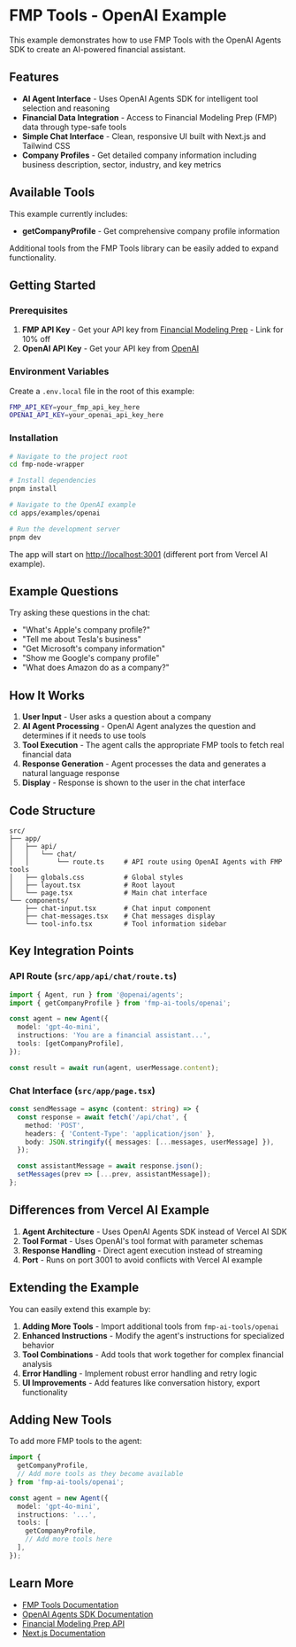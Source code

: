 # FMP Tools - OpenAI Example

This example demonstrates how to use FMP Tools with the OpenAI Agents SDK to create an AI-powered financial assistant.

## Features

- **AI Agent Interface** - Uses OpenAI Agents SDK for intelligent tool selection and reasoning
- **Financial Data Integration** - Access to Financial Modeling Prep (FMP) data through type-safe tools
- **Simple Chat Interface** - Clean, responsive UI built with Next.js and Tailwind CSS
- **Company Profiles** - Get detailed company information including business description, sector, industry, and key metrics

## Available Tools

This example currently includes:

- **getCompanyProfile** - Get comprehensive company profile information

Additional tools from the FMP Tools library can be easily added to expand functionality.

## Getting Started

### Prerequisites

1. **FMP API Key** - Get your API key from [Financial Modeling Prep](https://site.financialmodelingprep.com/pricing-plans?couponCode=eroy) - Link for 10% off
2. **OpenAI API Key** - Get your API key from [OpenAI](https://platform.openai.com/api-keys)

### Environment Variables

Create a `.env.local` file in the root of this example:

```bash
FMP_API_KEY=your_fmp_api_key_here
OPENAI_API_KEY=your_openai_api_key_here
```

### Installation

```bash
# Navigate to the project root
cd fmp-node-wrapper

# Install dependencies
pnpm install

# Navigate to the OpenAI example
cd apps/examples/openai

# Run the development server
pnpm dev
```

The app will start on [http://localhost:3001](http://localhost:3001) (different port from Vercel AI example).

## Example Questions

Try asking these questions in the chat:

- "What's Apple's company profile?"
- "Tell me about Tesla's business"
- "Get Microsoft's company information"
- "Show me Google's company profile"
- "What does Amazon do as a company?"

## How It Works

1. **User Input** - User asks a question about a company
2. **AI Agent Processing** - OpenAI Agent analyzes the question and determines if it needs to use tools
3. **Tool Execution** - The agent calls the appropriate FMP tools to fetch real financial data
4. **Response Generation** - Agent processes the data and generates a natural language response
5. **Display** - Response is shown to the user in the chat interface

## Code Structure

```
src/
├── app/
│   ├── api/
│   │   └── chat/
│   │       └── route.ts     # API route using OpenAI Agents with FMP tools
│   ├── globals.css          # Global styles
│   ├── layout.tsx           # Root layout
│   └── page.tsx             # Main chat interface
└── components/
    ├── chat-input.tsx       # Chat input component
    ├── chat-messages.tsx    # Chat messages display
    └── tool-info.tsx        # Tool information sidebar
```

## Key Integration Points

### API Route (`src/app/api/chat/route.ts`)

```typescript
import { Agent, run } from '@openai/agents';
import { getCompanyProfile } from 'fmp-ai-tools/openai';

const agent = new Agent({
  model: 'gpt-4o-mini',
  instructions: 'You are a financial assistant...',
  tools: [getCompanyProfile],
});

const result = await run(agent, userMessage.content);
```

### Chat Interface (`src/app/page.tsx`)

```typescript
const sendMessage = async (content: string) => {
  const response = await fetch('/api/chat', {
    method: 'POST',
    headers: { 'Content-Type': 'application/json' },
    body: JSON.stringify({ messages: [...messages, userMessage] }),
  });

  const assistantMessage = await response.json();
  setMessages(prev => [...prev, assistantMessage]);
};
```

## Differences from Vercel AI Example

1. **Agent Architecture** - Uses OpenAI Agents SDK instead of Vercel AI SDK
2. **Tool Format** - Uses OpenAI's tool format with parameter schemas
3. **Response Handling** - Direct agent execution instead of streaming
4. **Port** - Runs on port 3001 to avoid conflicts with Vercel AI example

## Extending the Example

You can easily extend this example by:

1. **Adding More Tools** - Import additional tools from `fmp-ai-tools/openai`
2. **Enhanced Instructions** - Modify the agent's instructions for specialized behavior
3. **Tool Combinations** - Add tools that work together for complex financial analysis
4. **Error Handling** - Implement robust error handling and retry logic
5. **UI Improvements** - Add features like conversation history, export functionality

## Adding New Tools

To add more FMP tools to the agent:

```typescript
import {
  getCompanyProfile,
  // Add more tools as they become available
} from 'fmp-ai-tools/openai';

const agent = new Agent({
  model: 'gpt-4o-mini',
  instructions: '...',
  tools: [
    getCompanyProfile,
    // Add more tools here
  ],
});
```

## Learn More

- [FMP Tools Documentation](../../../packages/tools/README.md)
- [OpenAI Agents SDK Documentation](https://github.com/openai/agents)
- [Financial Modeling Prep API](https://financialmodelingprep.com/developer/docs/)
- [Next.js Documentation](https://nextjs.org/docs)
